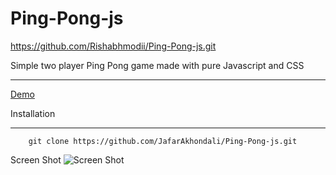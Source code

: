 # Ping-Pong-js

https://github.com/Rishabhmodii/Ping-Pong-js.git

Simple two player Ping Pong game made with pure Javascript and CSS
_____
[Demo](http://codepen.io/JafarAKhondali/pen/ZpzRXG)

Installation
_____________
```git
    git clone https://github.com/JafarAkhondali/Ping-Pong-js.git
```

Screen Shot
![Screen Shot](http://up.0se.ir/uploads/eea2bcd1f275502bbe9d27a998af45e50da30709.png)
